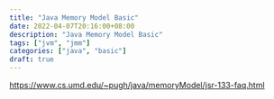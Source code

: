```yaml
---
title: "Java Memory Model Basic"
date: 2022-04-07T20:16:00+08:00
description: "Java Memory Model Basic"
tags: ["jvm", "jmm"]
categories: ["java", "basic"]
draft: true
---
```


https://www.cs.umd.edu/~pugh/java/memoryModel/jsr-133-faq.html